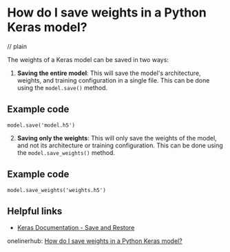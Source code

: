 # How do I save weights in a Python Keras model?
// plain

The weights of a Keras model can be saved in two ways:
1. **Saving the entire model**: This will save the model's architecture, weights, and training configuration in a single file. This can be done using the `model.save()` method.

## Example code

```
model.save('model.h5')
```

2. **Saving only the weights**: This will only save the weights of the model, and not its architecture or training configuration. This can be done using the `model.save_weights()` method.

## Example code

```
model.save_weights('weights.h5')
```

## Helpful links
- [Keras Documentation - Save and Restore](https://keras.io/getting-started/faq/#how-can-i-save-a-keras-model)

onelinerhub: [How do I save weights in a Python Keras model?](https://onelinerhub.com/python-keras/how-do-i-save-weights-in-a-python-keras-model)